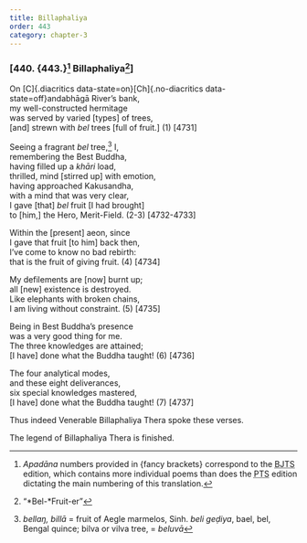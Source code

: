 ```yaml
---
title: Billaphaliya
order: 443
category: chapter-3
---
```


### \[440. {443.}[^1] Billaphaliya[^2]\]

On [C]{.diacritics data-state=on}[Ch]{.no-diacritics data-state=off}andabhāgā River’s bank,  
my well-constructed hermitage  
was served by varied \[types\] of trees,  
\[and\] strewn with *bel* trees \[full of fruit.\] (1) \[4731\]

Seeing a fragrant *bel* tree,[^3] I,  
remembering the Best Buddha,  
having filled up a *khāri* load,  
thrilled, mind \[stirred up\] with emotion,  
having approached Kakusandha,  
with a mind that was very clear,  
I gave \[that\] *bel* fruit \[I had brought\]  
to \[him,\] the Hero, Merit-Field. (2-3) \[4732-4733\]

Within the \[present\] aeon, since  
I gave that fruit \[to him\] back then,  
I’ve come to know no bad rebirth:  
that is the fruit of giving fruit. (4) \[4734\]

My defilements are \[now\] burnt up;  
all \[new\] existence is destroyed.  
Like elephants with broken chains,  
I am living without constraint. (5) \[4735\]

Being in Best Buddha’s presence  
was a very good thing for me.  
The three knowledges are attained;  
\[I have\] done what the Buddha taught! (6) \[4736\]

The four analytical modes,  
and these eight deliverances,  
six special knowledges mastered,  
\[I have\] done what the Buddha taught! (7) \[4737\]

Thus indeed Venerable Billaphaliya Thera spoke these verses.

The legend of Billaphaliya Thera is finished.

[^1]: *Apadāna* numbers provided in {fancy brackets} correspond to the <abbr title="Buddha Jayanthi Tripitaka Series">BJTS</abbr> edition, which contains more individual poems than does the <abbr title="Pali Text Society">PTS</abbr> edition dictating the main numbering of this translation.

[^2]: “*Bel-*Fruit-er”

[^3]: *bellaŋ, billā* = fruit of Aegle marmelos, Sinh. *beli geḍiya*, bael, bel, Bengal quince; bilva or vilva tree, = *beluvā*
